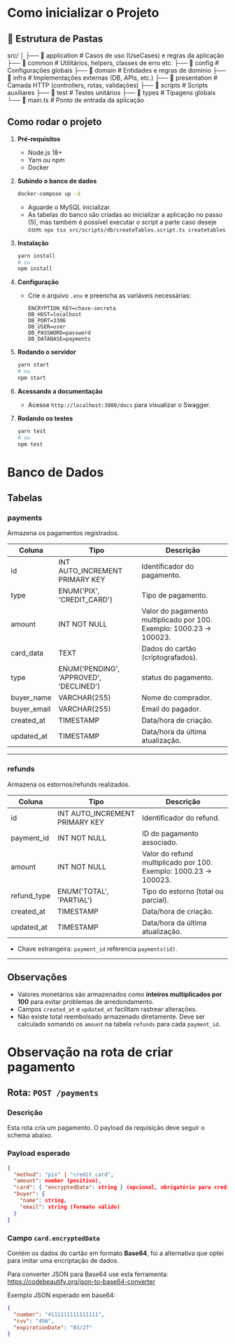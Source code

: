 # Como inicializar o Projeto

## 📁 Estrutura de Pastas

src/
│
├── 📂 application # Casos de uso (UseCases) e regras da aplicação
├── 📂 common # Utilitários, helpers, classes de erro etc.
├── 📂 config # Configurações globais
├── 📂 domain # Entidades e regras de domínio
├── 📂 infra # Implementações externas (DB, APIs, etc.)
├── 📂 presentation # Camada HTTP (controllers, rotas, validações)
├── 📂 scripts # Scripts auxiliares
├── 📂 test # Testes unitários
├── 📂 types # Tipagens globais
└── 📄 main.ts # Ponto de entrada da aplicação

## Como rodar o projeto

1. **Pré-requisitos**
   - Node.js 18+
   - Yarn ou npm
   - Docker

2. **Subindo o banco de dados**

   ```bash
   docker-compose up -d
   ```

   - Aguarde o MySQL inicializar.
   - As tabelas do banco são criadas ao inicializar a aplicação no passo (5), mas também é possível executar o script a parte caso deseje com:
     `npx tsx src/scripts/db/createTables.script.ts createtables`

3. **Instalação**

   ```bash
   yarn install
   # ou
   npm install
   ```

4. **Configuração**
   - Crie o arquivo `.env` e preencha as variáveis necessárias:
     ```
     ENCRYPTION_KEY=chave-secreta
     DB_HOST=localhost
     DB_PORT=3306
     DB_USER=user
     DB_PASSWORD=password
     DB_DATABASE=payments
     ```

5. **Rodando o servidor**

   ```bash
   yarn start
   # ou
   npm start
   ```

6. **Acessando a documentação**
   - Acesse `http://localhost:3000/docs` para visualizar o Swagger.

7. **Rodando os testes**
   ```bash
   yarn test
   # ou
   npm test
   ```

# Banco de Dados

## Tabelas

### payments

Armazena os pagamentos registrados.

| Coluna      | Tipo                                    | Descrição                                                            |
| ----------- | --------------------------------------- | -------------------------------------------------------------------- |
| id          | INT AUTO_INCREMENT PRIMARY KEY          | Identificador do pagamento.                                          |
| type        | ENUM('PIX', 'CREDIT_CARD')              | Tipo de pagamento.                                                   |
| amount      | INT NOT NULL                            | Valor do pagamento multiplicado por 100. Exemplo: 1000.23 -> 100023. |
| card_data   | TEXT                                    | Dados do cartão (criptografados).                                    |
| type        | ENUM('PENDING', 'APPROVED', 'DECLINED') | status do pagamento.                                                 |
| buyer_name  | VARCHAR(255)                            | Nome do comprador.                                                   |
| buyer_email | VARCHAR(255)                            | Email do pagador.                                                    |
| created_at  | TIMESTAMP                               | Data/hora de criação.                                                |
| updated_at  | TIMESTAMP                               | Data/hora da última atualização.                                     |

---

### refunds

Armazena os estornos/refunds realizados.

| Coluna      | Tipo                           | Descrição                                                         |
| ----------- | ------------------------------ | ----------------------------------------------------------------- |
| id          | INT AUTO_INCREMENT PRIMARY KEY | Identificador do refund.                                          |
| payment_id  | INT NOT NULL                   | ID do pagamento associado.                                        |
| amount      | INT NOT NULL                   | Valor do refund multiplicado por 100. Exemplo: 1000.23 -> 100023. |
| refund_type | ENUM('TOTAL', 'PARTIAL')       | Tipo do estorno (total ou parcial).                               |
| created_at  | TIMESTAMP                      | Data/hora de criação.                                             |
| updated_at  | TIMESTAMP                      | Data/hora da última atualização.                                  |

- Chave estrangeira: `payment_id` referencia `payments(id)`.

---

## Observações

- Valores monetários são armazenados como **inteiros multiplicados por 100** para evitar problemas de arredondamento.
- Campos `created_at` e `updated_at` facilitam rastrear alterações.
- Não existe total reembolsado armazenado diretamente. Deve ser calculado somando os `amount` na tabela `refunds` para cada `payment_id`.

# Observação na rota de criar pagamento

## Rota: `POST /payments`

### Descrição

Esta rota cria um pagamento. O payload da requisição deve seguir o schema abaixo.

### Payload esperado

```json
{
  "method": "pix" | "credit_card",
  "amount": number (positivo),
  "card": { "encryptedData": string } (opcional, obrigatório para credit_card),
  "buyer": {
    "name": string,
    "email": string (formato válido)
  }
}
```

### Campo `card.encryptedData`

Contém os dados do cartão em formato **Base64**, foi a alternativa que optei para imitar uma encriptação de dados.

Para converter JSON para Base64 use esta ferramenta:
https://codebeautify.org/json-to-base64-converter

Exemplo JSON esperado em base64:

```json
{
  "number": "4111111111111111",
  "cvv": "456",
  "expirationDate": "03/27"
}
```

